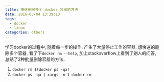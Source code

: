 ```yaml
---
title: 快速删除多个 docker 容器的方法
date: 2016-03-04 13:39:13
tags:
  - docker
  - linux
categories: others
---
```


学习docker的过程中, 随着每一步的操作, 产生了大量停止工作的容器, 想快速的删除多个容器, 看了下`docker rm --help`, 加上stackoverflow上看到了别人的问答, 总结了2种批量删除容器的方法.

<!--more-->

1. `docker rm $(docker ps -qa)`
2. `docker ps -qa | xargs -n 1 docker rm`
